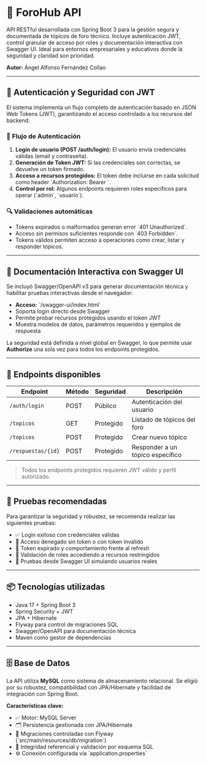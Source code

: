 # 🧠 ForoHub API

API RESTful desarrollada con Spring Boot 3 para la gestión segura y documentada de tópicos de foro técnico. Incluye autenticación JWT, control granular de acceso por roles y documentación interactiva con Swagger UI. Ideal para entornos empresariales y educativos donde la seguridad y claridad son prioridad.

**Autor:** Ángel Alfonso Fernández Collao

---

## 🔐 Autenticación y Seguridad con JWT

El sistema implementa un flujo completo de autenticación basado en JSON Web Tokens (JWT), garantizando el acceso controlado a los recursos del backend:

### 🔄 Flujo de Autenticación

1. **Login de usuario (POST /auth/login):** El usuario envía credenciales válidas (email y contraseña).  
2. **Generación de Token JWT:** Si las credenciales son correctas, se devuelve un token firmado.  
3. **Acceso a recursos protegidos:** El token debe incluirse en cada solicitud como header \`Authorization: Bearer <token>\`.  
4. **Control por rol:** Algunos endpoints requieren roles específicos para operar (\`admin\`, \`usuario\`).  

### 🔍 Validaciones automáticas

- Tokens expirados o malformados generan error \`401 Unauthorized\`.  
- Acceso sin permisos suficientes responde con \`403 Forbidden\`.  
- Tokens válidos permiten acceso a operaciones como crear, listar y responder tópicos.

---

## 📘 Documentación Interactiva con Swagger UI

Se incluyó Swagger/OpenAPI v3 para generar documentación técnica y habilitar pruebas interactivas desde el navegador:

- **Acceso:** \`/swagger-ui/index.html\`  
- Soporta login directo desde Swagger  
- Permite probar recursos protegidos usando el token JWT  
- Muestra modelos de datos, parámetros requeridos y ejemplos de respuesta  

La seguridad está definida a nivel global en Swagger, lo que permite usar **Authorize** una sola vez para todos los endpoints protegidos.

---

## 🧩 Endpoints disponibles

| Endpoint             | Método | Seguridad | Descripción                          |
|---------------------|--------|-----------|--------------------------------------|
| `/auth/login`        | POST   | Público   | Autenticación del usuario            |
| `/topicos`           | GET    | Protegido | Listado de tópicos del foro          |
| `/topicos`           | POST   | Protegido | Crear nuevo tópico                    |
| `/respuestas/{id}`   | POST   | Protegido | Responder a un tópico específico     |

> Todos los endpoints protegidos requieren JWT válido y perfil autorizado.

---

## 🧪 Pruebas recomendadas

Para garantizar la seguridad y robustez, se recomienda realizar las siguientes pruebas:

- ✅ Login exitoso con credenciales válidas  
- 🚫 Acceso denegado sin token o con token inválido  
- 🔄 Token expirado y comportamiento frente al refresh  
- 🧾 Validación de roles accediendo a recursos restringidos  
- 🐞 Pruebas desde Swagger UI simulando usuarios reales  

---

## 📦 Tecnologías utilizadas

- Java 17 + Spring Boot 3  
- Spring Security + JWT  
- JPA + Hibernate  
- Flyway para control de migraciones SQL  
- Swagger/OpenAPI para documentación técnica  
- Maven como gestor de dependencias  

---

## 🗄️ Base de Datos

La API utiliza **MySQL** como sistema de almacenamiento relacional. Se eligió por su robustez, compatibilidad con JPA/Hibernate y facilidad de integración con Spring Boot.

**Características clave:**

- ✅ Motor: MySQL Server  
- 🗂️ Persistencia gestionada con JPA/Hibernate  
- 🚀 Migraciones controladas con Flyway (\`src/main/resources/db/migration\`)  
- 🔐 Integridad referencial y validación por esquema SQL  
- ⚙️ Conexión configurada vía \`application.properties\`  
